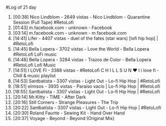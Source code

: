 #Log of 21 day

1. [00:38] Nico Lindblom - 2649 vistas - Nico Lindblom - Quarantine Session (Full Tape) #RetoLofi
1. [01:43] m.facebook.com - unknown - Facebook
1. [03:14] m.facebook.com - unknown - m.facebook.com
1. [14:41] Lifer - 4407 vistas - duel of the fates (star wars) [lofi hip hop] | #RetoLofi
1. [14:45] Bella Lopera - 3702 vistas - Love the World  -  Bella Lopera  #RetoLofi   LoFi music
1. [14:48] Bella Lopera - 3284 vistas - Trazos de Color - Bella Lopera #RetoLofi Lofi Music
1. [14:51] I LOVE FI - 3388 vistas - #RetoLofi   C H I L L S U N ♥ I  i love fi - Chill & music playlist
1. [14:53] Santbatista - 3307 vistas - Light Out - Lo-fi Hip Hop | #RetoLofi
1. [18:51] elmisos - 3935 vistas - Paraíso vacío | Lo-fi Hip Hop | #RetoLofi
1. [18:55] Santbatista - 3307 vistas - Light Out - Lo-fi Hip Hop | #RetoLofi
1. [20:14] Mr.Kitty - TIME - After Dark
1. [20:16] Still Corners - Strange Pleasures - The Trip
1. [20:22] Santbatista - 3307 vistas - Light Out - Lo-fi Hip Hop | #RetoLofi
1. [20:30] Roland Faunte - Sewing Kit - Hand Over Hand
1. [20:37] Voyage - Beyond - Beyond (Original Mix)
